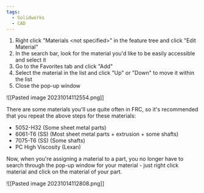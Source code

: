 ```yaml
---
tags:
  - Solidworks
  - CAD
---
```

1. Right click "Materials \<not specified>" in the feature tree and click "Edit Material"
2. In the search bar, look for the material you'd like to be easily accessible and select it
3. Go to the Favorites tab and click "Add"
4. Select the material in the list and click "Up" or "Down" to move it within the list
5. Close the pop-up window

![[Pasted image 20231014112554.png]]

There are some materials you'll use quite often in FRC, so it's recommended that you repeat the above steps for these materials:
- 5052-H32 (Some sheet metal parts)
- 6061-T6 (SS) (Most sheet metal parts + extrusion + some shafts)
- 7075-T6 (SS) (Some shafts)
- PC High Viscosity (Lexan)

Now, when you're assigning a material to a part, you no longer have to search through the pop-up window for your material - just right click material and click on the material of your part.

![[Pasted image 20231014112808.png]]